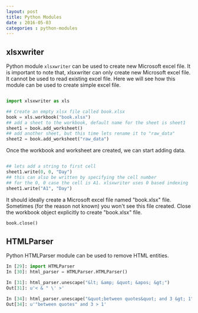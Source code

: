 ```yaml
---
layout: post
title: Python Modules
date : 2016-05-03
categories : python-modules
---
```


## xlsxwriter

Python module `xlsxwriter` can be used to create new Microsoft 
excel file. It is important to note that, xlsxwriter can only 
create new Microsoft excel file. It cannot be used to read 
existing excel file. Here we will see how this module can be 
used to create simple excel file.

```python

import xlsxwriter as xls

## Create an empty xlsx file called book.xlsx
book = xls.workbook("book.xlsx")
## add a sheet to the workbook, default name for the sheet is sheet1
sheet1 = book.add_worksheet()
## add another sheet, but this time lets rename it to "raw_data" 
sheet2 = book.add_worksheet("raw_data")
```

Once the workbook and worksheet are created, we can start adding data.

```python

## lets add a string to first cell
sheet1.write(0, 0, "Day")
## this can also be written by specifying the cell number
## for the 0, 0 case the cell is A1. xlsxwriter uses 0 based indexing
sheet1.write("A1", "Day")
```

It should ideally create a Microsoft excel file named "book.xlsx" file. 
Sometimes (for the reason not known) you won't see this file created. 
Close the workbook object explicitly to create "book.xlsx" file.

```python
book.close()
```

## HTMLParser

Python HTMLParser module can be used to remove HTML entities.   

```python
In [29]: import HTMLParser
In [30]: html_parser = HTMLParser.HTMLParser()

In [31]: html_parser.unescape("&lt; &amp; &quot; &apos; &gt;")
Out[31]: u'< & " \' >'

In [34]: html_parser.unescape("&quot;between quotes&quot; and 3 &gt; 1")
Out[34]: u'"between quotes" and 3 > 1'
```



